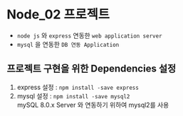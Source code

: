 # Node_02 프로젝트

- `node js` 와 `express` 연동한 `web application server`
- `mysql` 을 연동한 `DB 연동 Application`

## 프로젝트 구현을 위한 Dependencies 설정

1. express 설정 : `npm install -save express`
2. mysql 설정 : `npm install -save mysql2`  
   mySQL 8.0.x Server 와 연동하기 위하여 mysql2를 사용
